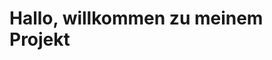<html>
  <head>
  </head>
  <body>
  <h1>Hallo, willkommen zu meinem Projekt</h1>
  </body>
</html>
